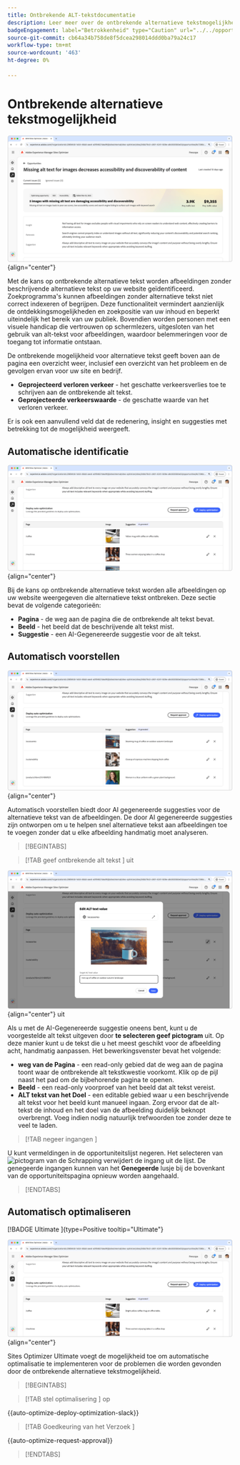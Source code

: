 ```yaml
---
title: Ontbrekende ALT-tekstdocumentatie
description: Leer meer over de ontbrekende alternatieve tekstmogelijkheid en hoe u deze kunt gebruiken om de betrokkenheid op uw website te verbeteren.
badgeEngagement: label="Betrokkenheid" type="Caution" url="../../opportunity-types/engagement.md" tooltip="Betrokkenheid"
source-git-commit: cb64a34b758de8f5dcea298014ddd0ba79a24c17
workflow-type: tm+mt
source-wordcount: '463'
ht-degree: 0%

---
```



# Ontbrekende alternatieve tekstmogelijkheid

![ Ontbrekende alt tekstkans ](./assets/missing-alt-text/hero.png){align="center"}

Met de kans op ontbrekende alternatieve tekst worden afbeeldingen zonder beschrijvende alternatieve tekst op uw website geïdentificeerd. Zoekprogramma&#39;s kunnen afbeeldingen zonder alternatieve tekst niet correct indexeren of begrijpen. Deze functionaliteit vermindert aanzienlijk de ontdekkingsmogelijkheden en zoekpositie van uw inhoud en beperkt uiteindelijk het bereik van uw publiek. Bovendien worden personen met een visuele handicap die vertrouwen op schermlezers, uitgesloten van het gebruik van alt-tekst voor afbeeldingen, waardoor belemmeringen voor de toegang tot informatie ontstaan.

De ontbrekende mogelijkheid voor alternatieve tekst geeft boven aan de pagina een overzicht weer, inclusief een overzicht van het probleem en de gevolgen ervan voor uw site en bedrijf.

* **Geprojecteerd verloren verkeer** - het geschatte verkeersverlies toe te schrijven aan de ontbrekende alt tekst.
* **Geprojecteerde verkeerswaarde** - de geschatte waarde van het verloren verkeer.

Er is ook een aanvullend veld dat de redenering, insight en suggesties met betrekking tot de mogelijkheid weergeeft.

## Automatische identificatie

![ auto-identificeert ontbrekende alt tekst ](./assets/missing-alt-text/auto-identify.png){align="center"}

Bij de kans op ontbrekende alternatieve tekst worden alle afbeeldingen op uw website weergegeven die alternatieve tekst ontbreken. Deze sectie bevat de volgende categorieën:

* **Pagina** - de weg aan de pagina die de ontbrekende alt tekst bevat.
* **Beeld** - het beeld dat de beschrijvende alt tekst mist.
* **Suggestie** - een AI-Gegenereerde suggestie voor de alt tekst.

## Automatisch voorstellen

![ auto-suggereert ontbrekende alt tekst ](./assets/missing-alt-text/auto-suggest.png){align="center"}

Automatisch voorstellen biedt door AI gegenereerde suggesties voor de alternatieve tekst van de afbeeldingen. De door AI gegenereerde suggesties zijn ontworpen om u te helpen snel alternatieve tekst aan afbeeldingen toe te voegen zonder dat u elke afbeelding handmatig moet analyseren.

>[!BEGINTABS]

>[!TAB  geef ontbrekende alt tekst ] uit

![ geef ontbrekende alt tekst ](./assets/missing-alt-text/edit-alt-text-value.png){align="center"} uit

Als u met de AI-Gegenereerde suggestie oneens bent, kunt u de voorgestelde alt tekst uitgeven door **te selecteren geef pictogram** uit. Op deze manier kunt u de tekst die u het meest geschikt voor de afbeelding acht, handmatig aanpassen. Het bewerkingsvenster bevat het volgende:

* **weg van de Pagina** - een read-only gebied dat de weg aan de pagina toont waar de ontbrekende alt tekstkwestie voorkomt. Klik op de pijl naast het pad om de bijbehorende pagina te openen.
* **Beeld** - een read-only voorproef van het beeld dat alt tekst vereist.
* **ALT tekst van het Doel** - een editable gebied waar u een beschrijvende alt tekst voor het beeld kunt manueel ingaan. Zorg ervoor dat de alt-tekst de inhoud en het doel van de afbeelding duidelijk beknopt overbrengt. Voeg indien nodig natuurlijk trefwoorden toe zonder deze te veel te laden.

>[!TAB  negeer ingangen ]

U kunt vermeldingen in de opportuniteitslijst negeren. Het selecteren van ![ pictogram van de Schrapping ](https://spectrum.adobe.com/static/icons/ui_18/CrossSize500.svg) verwijdert de ingang uit de lijst. De genegeerde ingangen kunnen van het **Genegeerde** lusje bij de bovenkant van de opportuniteitspagina opnieuw worden aangehaald.

>[!ENDTABS]

## Automatisch optimaliseren

[!BADGE  Ultimate ]{type=Positive tooltip="Ultimate"}

![ auto-optimaliseer ontbrekende alt tekst ](./assets/missing-alt-text/auto-optimize.png){align="center"}

Sites Optimizer Ultimate voegt de mogelijkheid toe om automatische optimalisatie te implementeren voor de problemen die worden gevonden door de ontbrekende alternatieve tekstmogelijkheid. <!--- TBD-need more in-depth and opportunity specific information here. What does the auto-optimization do?-->

>[!BEGINTABS]

>[!TAB  stel optimalisering ] op

{{auto-optimize-deploy-optimization-slack}}

>[!TAB  Goedkeuring van het Verzoek ]

{{auto-optimize-request-approval}}

>[!ENDTABS]
